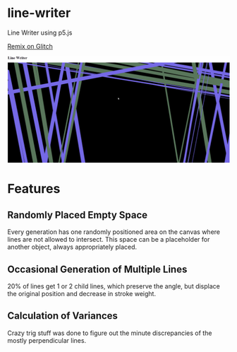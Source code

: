 # line-writer
Line Writer using p5.js

<a href="https://glitch.com/edit/#!/join/b07b987c-311b-41a8-b4fd-fb616fce06e5">Remix on Glitch</a>

![](ani.gif)


<h1>Features</h1>

<h2>
Randomly Placed Empty Space
</h2>
<p>
Every generation has one randomly positioned area on the canvas where lines are not allowed to intersect.  This space can be a placeholder for another object, always appropriately placed.
</p>

<h2>
Occasional Generation of Multiple Lines
</h2>
<p>
20% of lines get 1 or 2 child lines, which preserve the angle, but displace the original position and decrease in stroke weight.
</p>

<h2>
Calculation of Variances
</h2>
<p>
Crazy trig stuff was done to figure out the minute discrepancies of the mostly perpendicular lines.
</p>
